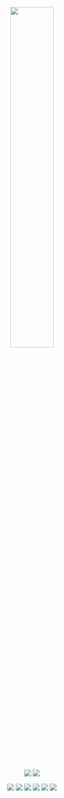 <p align=center>
  <a href="https://discord.com/users/506489879887085568"><img src="https://lanyard-profile-readme.vercel.app/api/1093923329695551508" width=45%></a>
</p>

<p align="center">
  <a href="https://github.com/welovedesired"><img src="https://img.shields.io/github/followers/welovedesired?style=for-the-badge"></img></a>
  <a href="https://github.com/welovedesired"><img src="https://img.shields.io/github/stars/welovedesired?style=for-the-badge"></img></a>
</p>

<p align="center">
  <a href="https://github.com/welovedesired"><img src="https://img.shields.io/badge/python-3670A0?style=for-the-badge&logo=python&logoColor=ffdd54"></a>
  <a href="https://github.com.welovedesired"><img src="https://img.shields.io/badge/SvelteKit-FF3E00?style=for-the-badge&logo=Svelte&logoColor=white"></a>
  <a href="https://github.com/welovedesired"><img src="https://img.shields.io/badge/Sass-CC6699?style=for-the-badge&logo=sass&logoColor=white"></a>
  <a href="https://github.com/welovedesired"><img src="https://img.shields.io/badge/Tailwind_CSS-38B2AC?style=for-the-badge&logo=tailwind-css&logoColor=white"></a>
  <a href="https://github.com/welovedesired"><img src="https://img.shields.io/badge/javascript-%23323330.svg?style=for-the-badge&logo=javascript&logoColor=%23F7DF1E"></a>
  <a href="https://github.com/welovedesired"><img src="https://img.shields.io/badge/typescript-%23007ACC.svg?style=for-the-badge&logo=typescript&logoColor=white"></a>
</p>
